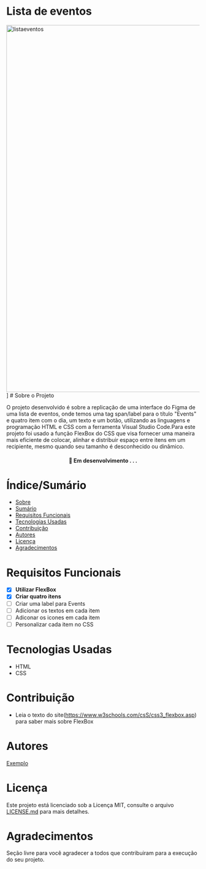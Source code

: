 # Lista de eventos


<img width="957" alt="listaeventos" src="https://user-images.githubusercontent.com/65545245/198854834-679156ad-21e4-47ed-a3c0-1f0cc0679e66.png">
]
# Sobre o Projeto

O projeto desenvolvido é sobre a replicação de uma interface do Figma de uma lista de eventos, onde temos uma tag span/label para o título "Events" e quatro item com o dia, um texto e um botão, utilizando as linguagens e programação HTML e CSS com a ferramenta Visual Studio Code.Para este projeto foi usado a função FlexBox do CSS que visa fornecer uma maneira mais eficiente de colocar, alinhar e distribuir espaço entre itens em um recipiente, mesmo quando seu tamanho é desconhecido ou dinâmico.

<h4 align="center"> 
	🚧  Em desenvolvimento . . .
</h4>

# Índice/Sumário

* [Sobre](#sobre-o-projeto)
* [Sumário](#índice/sumário)
* [Requisitos Funcionais](#requisitos-funcionais)
* [Tecnologias Usadas](#tecnologias-usadas)
* [Contribuição](#contribuição)
* [Autores](#autores)
* [Licença](#licença)
* [Agradecimentos](#agradecimentos)


# Requisitos Funcionais 

- [x] **Utilizar FlexBox**
- [x] **Criar quatro itens**
- [ ] Criar uma label para Events
- [ ] Adicionar os textos em cada item
- [ ] Adiconar os icones em cada item
- [ ] Personalizar cada item no CSS

# Tecnologias Usadas

- HTML
- CSS

# Contribuição

- Leia o texto do site(https://www.w3schools.com/csS/css3_flexbox.asp) para saber mais sobre FlexBox

# Autores

[Exemplo](https://github.com/testing-library/react-testing-library#contributors)

# Licença

Este projeto está licenciado sob a Licença MIT,  consulte o arquivo [LICENSE.md](LICENSE.md) para mais detalhes.

# Agradecimentos

Seção livre para você agradecer a todos que contribuiram para a execução do seu projeto.
